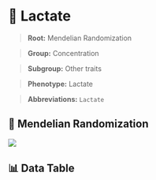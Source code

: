 # 🧪 Lactate

> **Root:** Mendelian Randomization

> **Group:** Concentration  

> **Subgroup:** Other traits

> **Phenotype:** Lactate  

> **Abbreviations:** `Lactate`

## 🧬 Mendelian Randomization  

<img src="/MR/Figures/Inverse/Lactate.png"/>


## 📊 Data Table


<CsvTableMRI src="/MR/Data/Inverse/Lactate.csv"/>
